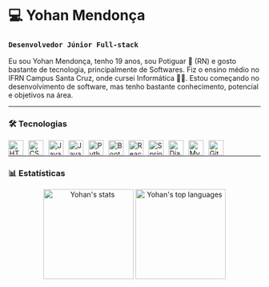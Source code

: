 # 💻 Yohan Mendonça

### `Desenvolvedor Júnior Full-stack`

Eu sou Yohan Mendonça, tenho 19 anos, sou Potiguar 🍤 (RN) e gosto bastante de tecnologia, principalmente de Softwares. Fiz o ensino médio no IFRN Campus Santa Cruz, onde cursei Informática 👨‍💻. Estou começando no desenvolvimento de software, mas tenho bastante conhecimento, potencial e objetivos na área.

---

### 🛠️ Tecnologias

<img 
align="left"
alt="HTML5"
title="HTML5"
width="30px"
style="margin-right: 10px;"
src="https://cdn.jsdelivr.net/gh/devicons/devicon@latest/icons/html5/html5-original.svg"/>
<img 
align="left"
alt="CSS3"
title="CSS3"
width="30px"
style="margin-right: 10px;"
src="https://cdn.jsdelivr.net/gh/devicons/devicon@latest/icons/css3/css3-original.svg" />
<img
align="left"
alt="Javascript"
title="Javascript"
width="30px"
style="margin-right: 10px;"
src="https://cdn.jsdelivr.net/gh/devicons/devicon@latest/icons/javascript/javascript-original.svg" />
<img
align="left"
alt="Java"
title="Java"
width="30px"
style="margin-right: 10px;"
src="https://cdn.jsdelivr.net/gh/devicons/devicon@latest/icons/java/java-original.svg" />
<img 
align="left"
alt="Python"
title="Python"
width="30px"
style="margin-right: 10px;"
src="https://cdn.jsdelivr.net/gh/devicons/devicon@latest/icons/python/python-original.svg" />
<img
align="left"
alt="Bootstrap"
title="Bootstrap"
width="30px"
style="margin-right: 10px;" 
src="https://cdn.jsdelivr.net/gh/devicons/devicon@latest/icons/bootstrap/bootstrap-original.svg" />
<img
align="left"
alt="React"
title="React"
width="30px"
style="margin-right: 10px;"
src="https://cdn.jsdelivr.net/gh/devicons/devicon@latest/icons/react/react-original.svg" />
<img
align="left"
alt="Spring"
title="Spring"
width="30px"
style="margin-right: 10px;"
src="https://cdn.jsdelivr.net/gh/devicons/devicon@latest/icons/spring/spring-original.svg" />
<img 
align="left"
alt="Django"
title="Django"
width="30px"
style="margin-right: 10px;"
src="https://cdn.jsdelivr.net/gh/devicons/devicon@latest/icons/django/django-plain.svg" />
<img
align="left"
alt="MySQL"
title="MySQL"
width="30px"
style="margin-right: 10px;"
src="https://cdn.jsdelivr.net/gh/devicons/devicon@latest/icons/mysql/mysql-original.svg" />
<img
align="left"
alt="Git"
title="Git"
width="30px"
style="margin-right: 10px;"
src="https://cdn.jsdelivr.net/gh/devicons/devicon@latest/icons/git/git-original.svg" />
<br/>

---

### 📊 Estatísticas

<div align="center">
  <img height="180em" src="https://github-readme-stats.vercel.app/api?username=yohanDev6&show_icons=true&theme=dark" alt="Yohan's stats" />
  <img height="180em" src="https://github-readme-stats.vercel.app/api/top-langs/?username=yohanDev6&layout=compact&theme=dark" alt="Yohan's top languages" />
</div>
